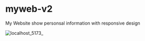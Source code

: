 # myweb-v2
 My Website show personsal information with responsive design

![localhost_5173_](https://github.com/user-attachments/assets/95401022-c7c7-4885-b0ab-254cf2575508)
